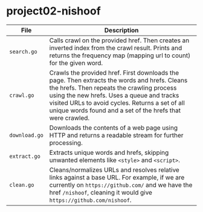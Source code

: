 # project02-nishoof

| File          | Description                                                                                                                                                                                                                                                                                             |
| ------------- | ------------------------------------------------------------------------------------------------------------------------------------------------------------------------------------------------------------------------------------------------------------------------------------------------------- |
| `search.go`   | Calls crawl on the provided href. Then creates an inverted index from the crawl result. Prints and returns the frequency map (mapping url to count) for the given word.                                                                                                                                 |
| `crawl.go`    | Crawls the provided href. First downloads the page. Then extracts the words and hrefs. Cleans the hrefs. Then repeats the crawling process using the new hrefs. Uses a queue and tracks visited URLs to avoid cycles. Returns a set of all unique words found and a set of the hrefs that were crawled. |
| `download.go` | Downloads the contents of a web page using HTTP and returns a readable stream for further processing.                                                                                                                                                                                                   |
| `extract.go`  | Extracts unique words and hrefs, skipping unwanted elements like `<style>` and `<script>`.                                                                                                                                                                                                              |
| `clean.go`    | Cleans/normalizes URLs and resolves relative links against a base URL. For example, if we are currently on `https://github.com/` and we have the href `/nishoof`, cleaning it would give `https://github.com/nishoof`.                                                                                  |
